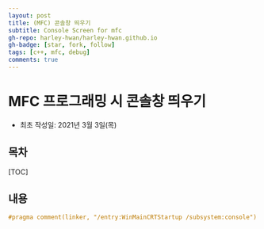 ```yaml
---
layout: post
title: (MFC) 콘솔창 띄우기
subtitle: Console Screen for mfc
gh-repo: harley-hwan/harley-hwan.github.io
gh-badge: [star, fork, follow]
tags: [c++, mfc, debug]
comments: true
---
```


# MFC 프로그래밍 시 콘솔창 띄우기

- 최초 작성일: 2021년 3월 3일(목)

## 목차

[TOC]

## 내용

```c++
#pragma comment(linker, "/entry:WinMainCRTStartup /subsystem:console")
```

<br/>
